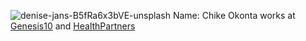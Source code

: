 ![denise-jans-B5fRa6x3bVE-unsplash](https://user-images.githubusercontent.com/102490393/160306031-c25c95c5-f9f1-4330-9df6-969ee664c664.jpg)
Name: Chike Okonta
works at [Genesis10](https://www.genesis10.com/) and [HealthPartners](https://www.healthpartners.com/)

